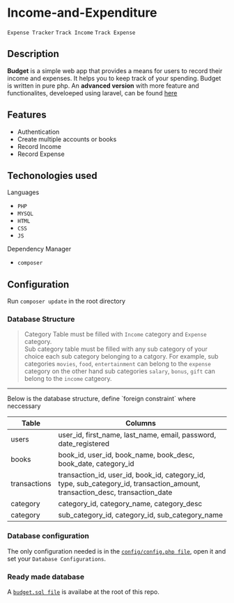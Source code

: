 # Income-and-Expenditure
`Expense Tracker` `Track Income` `Track Expense` <br>

## Description
<p>
<b>Budget</b> is a simple web app that provides a means for users to record their income and expenses. It helps you to keep track of your spending.
Budget is written in pure php. An <b>advanced version</b> with more feature and functionalites, develoeped using laravel, can be found <a href="https://github.com/Timadey/budget">here</a>
</p>

## Features

* Authentication
* Create multiple accounts or books
* Record Income
* Record Expense


## Techonologies used

Languages 
* `PHP`
* `MYSQL`
* `HTML` 
* `CSS`
* `JS`

Dependency Manager
* `composer`

## Configuration

Run `composer update` in the root directory

### Database Structure

> Category Table must be filled with `Income` category and `Expense` category. <br>
> Sub category table must be filled with any sub category of your choice
> each sub category belonging to a catgory.
> For example, sub categories `movies`, `food`, `entertainment` can belong to the `expense` category
> on the other hand sub categories `salary`, `bonus`, `gift` can belong to the `income` catgeory.
<hr>
Below is the database structure, define `foreign constraint` where neccessary
<table>
    <thead>
        <tr>
            <th>Table</th>
            <th>Columns</th>
        </tr>
    </thead>
    <tbody>
        <tr>
            <td>users</td>
            <td>user_id, first_name, last_name, email, password, date_registered</td>
        </tr>
        <tr>
            <td>books</td>
            <td>book_id, user_id, book_name, book_desc, book_date, category_id</td>
        </tr>
        <tr>
            <td>transactions</td>
            <td>transaction_id, user_id, book_id, category_id, type, sub_category_id, transaction_amount, transaction_desc, transaction_date</td>
        </tr>
        <tr>
            <td>category</td>
            <td>category_id, category_name, category_desc</td>
        </tr>
        <tr>
            <td>category</td>
            <td>sub_category_id, category_id, sub_category_name</td>
        </tr>
    </tbody>
</table>

### Database configuration 
The only configuration needed is in the [`config/config.php file`](config/config.php), open it and set your `Database Configurations`.

### Ready made database
A [`budget.sql file`](budget.sql) is availabe at the root of this repo.
 <!-- but it's outdated. If you're going to use it. <b>Ensure that you do the following after importing</b>

* Delete the `category_id` column in `books` table
* Rename the `type` column in `transactions` table to `category_id` or simply create a new `category_id` column and delete `type` -->
<br>
<!-- ## Live Test
Coming soon... -->
